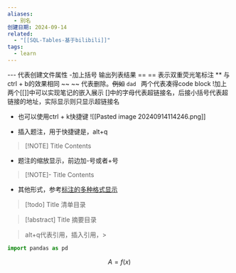 ```yaml
---
aliases:
  - 别名
创建日期: 2024-09-14
related:
  - "[[SQL-Tables-基于bilibili]]"
tags:
  - learn
---
```

--- 代表创建文件属性
-加上括号 输出列表结果
== == 表示双重荧光笔标注
** 与ctrl + b的效果相同
~~  ~~ 代表删除。~~例如~~
``dad `` 两个代表凑得code block
!加上两个[[]]中可以实现笔记的嵌入展示
[]中的字母代表超链接名，后接小括号代表超链接的地址，实际显示则只显示超链接名
- 也可以使用ctrl + k快捷键
![[Pasted image 20240914114246.png]]

- 插入题注，用于快捷键是，alt+q
> [!NOTE] Title
> Contents

- 题注的缩放显示，前边加-号或者+号
> [!NOTE]- Title
> Contents

- 其他形式，参考[标注的多种格式显示](https://help.obsidian.md/Editing+and+formatting/Callouts)


> [!todo] Title
> 清单目录

> [!abstract] Title
> 摘要目录



> alt+q代表引用，插入引用，> 



```python
import pandas as pd
```

$$
A = f(x)
$$









